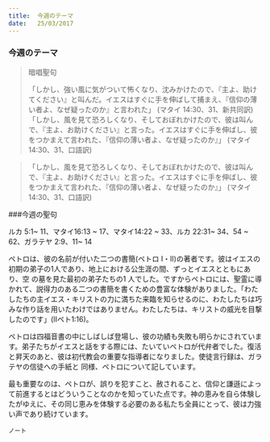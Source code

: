 ```yaml
---
title:  今週のテーマ
date:   25/03/2017
---
```


### 今週のテーマ

> <p>暗唱聖句</p>
> 「しかし、強い風に気がついて怖くなり、沈みかけたので、『主よ、助けてください』と叫んだ。イエスはすぐに手を伸ばして捕まえ、『信仰の薄い者よ、なぜ疑ったのか』と言われた」	(マタイ 14:30、31、新共同訳)「しかし、風を見て恐ろしくなり、そしておぼれかけたので、彼は叫んで、『主よ、お助けください』と言った。イエスはすぐに手を伸ばし、彼をつかまえて言われた、『信仰の薄い者よ、なぜ疑ったのか』」	(マタイ 14:30、31、口語訳)

> 「しかし、風を見て恐ろしくなり、そしておぼれかけたので、彼は叫んで、『主よ、お助けください』と言った。イエスはすぐに手を伸ばし、彼をつかまえて言われた、『信仰の薄い者よ、なぜ疑ったのか』」	(マタイ 14:30、31、口語訳)

###今週の聖句

ルカ 5:1~ 11、マタイ16:13 ~ 17、マタイ14:22 ~ 33、ルカ 22:31~ 34、54 ~ 62、ガラテヤ 2:9、11~ 14

 ペトロは、彼の名前が付いた二つの書簡(ペトロ I・II)の著者です。彼はイエスの初期の弟子の1人であり、地上における公生涯の間、ずっとイエスとともにあり、空 の墓を見た最初の弟子たちの1 人でした。ですからペトロには、聖霊に導かれて、説得力のある二つの書簡を書くための豊富な体験がありました。「わたしたちの主イエス・キリストの力に満ちた来臨を知らせるのに、わたしたちは巧みな作り話を用いたわけではありません。わたしたちは、キリストの威光を目撃したのです」(IIペト1:16)。

 ペトロは四福音書の中にしばしば登場し、彼の功績も失敗も明らかにされています。弟子たちがイエスと話をする際には、たいていペトロが代弁者でした。復活と昇天のあと、彼は初代教会の重要な指導者になりました。使徒言行録は、ガラテヤの信徒への手紙と 同様、ペトロについて記しています。

 最も重要なのは、ペトロが、誤りを犯すこと、赦されること、信仰と謙遜によって前進するとはどういうことなのかを知っていた点です。神の恵みを自ら体験したがゆえに、その同じ恵みを体験する必要のある私たち全員にとって、彼は力強い声であり続けています。

`ノート`
